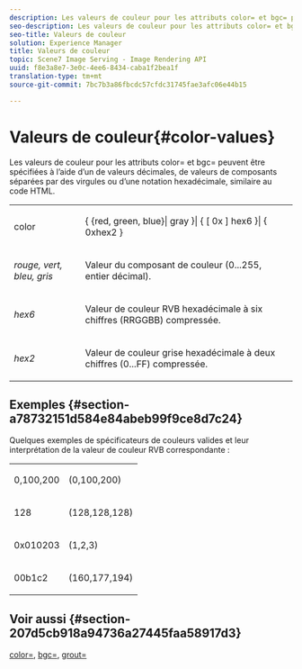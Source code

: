 ```yaml
---
description: Les valeurs de couleur pour les attributs color= et bgc= peuvent être spécifiées à l’aide d’un de valeurs décimales, de valeurs de composants séparées par des virgules ou d’une notation hexadécimale, similaire au code HTML.
seo-description: Les valeurs de couleur pour les attributs color= et bgc= peuvent être spécifiées à l’aide d’un de valeurs décimales, de valeurs de composants séparées par des virgules ou d’une notation hexadécimale, similaire au code HTML.
seo-title: Valeurs de couleur
solution: Experience Manager
title: Valeurs de couleur
topic: Scene7 Image Serving - Image Rendering API
uuid: f8e3a8e7-3e0c-4ee6-8434-caba1f2bea1f
translation-type: tm+mt
source-git-commit: 7bc7b3a86fbcdc57cfdc31745fae3afc06e44b15

---
```



# Valeurs de couleur{#color-values}

Les valeurs de couleur pour les attributs color= et bgc= peuvent être spécifiées à l’aide d’un de valeurs décimales, de valeurs de composants séparées par des virgules ou d’une notation hexadécimale, similaire au code HTML.

<table id="simpletable_9B3A231D5BB14A3DB2B42B341E198341"> 
 <tr class="strow"> 
  <td class="stentry"> <p><span class="varname"> color</span> </p></td> 
  <td class="stentry"> <p><span class="codeph">{ {red, green, blue}| gray }| { [ 0x ] hex6 }| { 0xhex2 }</span> </p></td> 
 </tr> 
 <tr class="strow"> 
  <td class="stentry"> <p><i>rouge, vert, bleu, gris</i> </p></td> 
  <td class="stentry"> <p>Valeur du composant de couleur (0...255, entier décimal). </p></td> 
 </tr> 
 <tr class="strow"> 
  <td class="stentry"> <p><i>hex6</i> </p></td> 
  <td class="stentry"> <p>Valeur de couleur RVB hexadécimale à six chiffres (RRGGBB) compressée. </p></td> 
 </tr> 
 <tr class="strow"> 
  <td class="stentry"> <p><i>hex2</i> </p></td> 
  <td class="stentry"> <p>Valeur de couleur grise hexadécimale à deux chiffres (0...FF) compressée. </p></td> 
 </tr> 
</table>

## Exemples {#section-a78732151d584e84abeb99f9ce8d7c24}

Quelques exemples de spécificateurs de couleurs valides et leur interprétation de la valeur de couleur RVB correspondante :

<table id="simpletable_837B3173020240A5B7B2DB2F4CC57352"> 
 <tr class="strow"> 
  <td class="stentry"> <p>0,100,200 </p></td> 
  <td class="stentry"> <p>(0,100,200) </p></td> 
 </tr> 
 <tr class="strow"> 
  <td class="stentry"> <p>128 </p></td> 
  <td class="stentry"> <p>(128,128,128) </p></td> 
 </tr> 
 <tr class="strow"> 
  <td class="stentry"> <p>0x010203 </p></td> 
  <td class="stentry"> <p>(1,2,3) </p></td> 
 </tr> 
 <tr class="strow"> 
  <td class="stentry"> <p>00b1c2 </p></td> 
  <td class="stentry"> <p>(160,177,194) </p></td> 
 </tr> 
</table>

## Voir aussi {#section-207d5cb918a94736a27445faa58917d3}

[color=](../../../../../ir-api/http-protocol/image-rendering-api-ref/c-ir-http-protocol-ref/c-ir-http-protocol-command-reference/r-ir-http-color.md#reference-ea3cba9edfe94dbab86d8f123a9ed0aa), [bgc=](../../../../../ir-api/http-protocol/image-rendering-api-ref/c-ir-http-protocol-ref/c-ir-http-protocol-command-reference/r-ir-bgc.md#reference-3f5c78cea01c4a85aa582076d23aebb0), [grout=](../../../../../ir-api/http-protocol/image-rendering-api-ref/c-ir-http-protocol-ref/c-ir-http-protocol-command-reference/r-ir-grout.md#reference-73651cbbbc344adba2626ef950d3672a)
